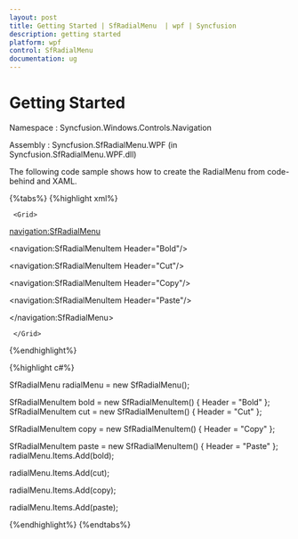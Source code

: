 ```yaml
---
layout: post
title: Getting Started | SfRadialMenu  | wpf | Syncfusion
description: getting started 
platform: wpf
control: SfRadialMenu 
documentation: ug
---
```


# Getting Started 

Namespace : Syncfusion.Windows.Controls.Navigation 

Assembly : Syncfusion.SfRadialMenu.WPF (in Syncfusion.SfRadialMenu.WPF.dll) 

The following code sample shows how to create the RadialMenu from code-behind and XAML. 

{%tabs%}
{%highlight xml%}




<Page xmlns:navigation="clr-namespace:Syncfusion.Windows.Controls.Navigation;assembly=Syncfusion.SfRadialMenu.Wpf"> 

     <Grid>

<navigation:SfRadialMenu> 

<navigation:SfRadialMenuItem Header="Bold"/>

<navigation:SfRadialMenuItem Header="Cut"/> 

<navigation:SfRadialMenuItem Header="Copy"/> 

<navigation:SfRadialMenuItem Header="Paste"/> 

</navigation:SfRadialMenu> 

     </Grid> 

</Page> 


{%endhighlight%}


{%highlight c#%}




SfRadialMenu radialMenu = new SfRadialMenu(); 

SfRadialMenuItem bold = new SfRadialMenuItem() { Header = "Bold" };               SfRadialMenuItem cut = new SfRadialMenuItem() { Header = "Cut" }; 

SfRadialMenuItem copy = new SfRadialMenuItem() { Header = "Copy" }; 

SfRadialMenuItem paste = new SfRadialMenuItem() { Header = "Paste" }; radialMenu.Items.Add(bold);

radialMenu.Items.Add(cut);

radialMenu.Items.Add(copy);

radialMenu.Items.Add(paste); 


{%endhighlight%}
{%endtabs%}


